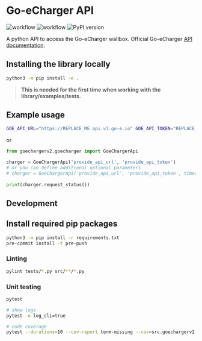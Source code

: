 # Go-eCharger API

![workflow](https://github.com/openkfw/smartenergy.goecharger-api/actions/workflows/python-ci.yml/badge.svg)
![workflow](https://github.com/openkfw/smartenergy.goecharger-api/actions/workflows/python-publish.yml/badge.svg)
![PyPI version](https://badge.fury.io/py/smartenergy.goecharger-api.svg)

A python API to access the Go-eCharger wallbox. Official Go-eCharger [API documentation](https://github.com/goecharger/go-eCharger-API-v2).

## Installing the library locally

```bash
python3 -m pip install -e .
```

> __This is needed for the first time when working with the library/examples/tests.__

## Example usage

```bash
GOE_API_URL="https://REPLACE_ME.api.v3.go-e.io" GOE_API_TOKEN="REPLACE_ME" python3 examples/simple.py
```

or

```python
from goechargerv2.goecharger import GoeChargerApi

charger = GoeChargerApi('provide_api_url', 'provide_api_token')
# or you can define additional optional parameters
# charger = GoeChargerApi('provide_api_url', 'provide_api_token', timeout=10, wait=True)
 
print(charger.request_status())
```

## Development

## Install required pip packages

```bash
python3 -m pip install -r requirements.txt
pre-commit install -t pre-push
```

### Linting

```bash
pylint tests/*.py src/**/*.py
```

### Unit testing

```bash
pytest

# show logs
pytest -o log_cli=true

# code coverage
pytest --durations=10 --cov-report term-missing --cov=src.goechargerv2 tests
```
